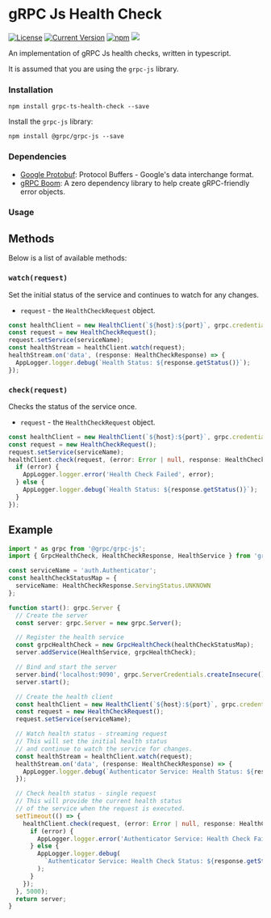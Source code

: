 # gRPC Js Health Check

[![License][license-image]][license-url]
[![Current Version](https://img.shields.io/npm/v/grpc-ts-health-check.svg)](https://www.npmjs.com/package/grpc-ts-health-check)
[![npm](https://img.shields.io/npm/dw/grpc-ts-health-check.svg)](https://www.npmjs.com/package/grpc-ts-health-check)
![](https://img.shields.io/bundlephobia/min/grpc-ts-health-check.svg?style=flat)

[license-url]: https://opensource.org/licenses/MIT
[license-image]: https://img.shields.io/npm/l/make-coverage-badge.svg

An implementation of gRPC Js health checks, written in typescript.

It is assumed that you are using the `grpc-js` library.

### Installation

```
npm install grpc-ts-health-check --save
```

Install the `grpc-js` library:

```
npm install @grpc/grpc-js --save
```

### Dependencies

- [Google Protobuf](https://www.npmjs.com/package/google-protobuf): Protocol Buffers - Google's data interchange format.
- [gRPC Boom](https://www.npmjs.com/package/grpc-boom): A zero dependency library to help create gRPC-friendly error objects.

### Usage

## Methods

Below is a list of available methods:

### `watch(request)`

Set the initial status of the service and continues to watch for any changes.

- `request` - the `HealthCheckRequest` object.

```typescript
const healthClient = new HealthClient(`${host}:${port}`, grpc.credentials.createInsecure());
const request = new HealthCheckRequest();
request.setService(serviceName);
const healthStream = healthClient.watch(request);
healthStream.on('data', (response: HealthCheckResponse) => {
  AppLogger.logger.debug(`Health Status: ${response.getStatus()}`);
});
```

### `check(request)`

Checks the status of the service once.

- `request` - the `HealthCheckRequest` object.

```typescript
const healthClient = new HealthClient(`${host}:${port}`, grpc.credentials.createInsecure());
const request = new HealthCheckRequest();
request.setService(serviceName);
healthClient.check(request, (error: Error | null, response: HealthCheckResponse) => {
  if (error) {
    AppLogger.logger.error('Health Check Failed', error);
  } else {
    AppLogger.logger.debug(`Health Status: ${response.getStatus()}`);
  }
});
```

## Example

```typescript
import * as grpc from '@grpc/grpc-js';
import { GrpcHealthCheck, HealthCheckResponse, HealthService } from 'grpc-ts-health-check';

const serviceName = 'auth.Authenticator';
const healthCheckStatusMap = {
  serviceName: HealthCheckResponse.ServingStatus.UNKNOWN
};

function start(): grpc.Server {
  // Create the server
  const server: grpc.Server = new grpc.Server();

  // Register the health service
  const grpcHealthCheck = new GrpcHealthCheck(healthCheckStatusMap);
  server.addService(HealthService, grpcHealthCheck);

  // Bind and start the server
  server.bind('localhost:9090', grpc.ServerCredentials.createInsecure());
  server.start();

  // Create the health client
  const healthClient = new HealthClient(`${host}:${port}`, grpc.credentials.createInsecure());
  const request = new HealthCheckRequest();
  request.setService(serviceName);

  // Watch health status - streaming request
  // This will set the initial health status
  // and continue to watch the service for changes.
  const healthStream = healthClient.watch(request);
  healthStream.on('data', (response: HealthCheckResponse) => {
    AppLogger.logger.debug(`Authenticator Service: Health Status: ${response.getStatus()}`);
  });

  // Check health status - single request
  // This will provide the current health status
  // of the service when the request is executed.
  setTimeout(() => {
    healthClient.check(request, (error: Error | null, response: HealthCheckResponse) => {
      if (error) {
        AppLogger.logger.error('Authenticator Service: Health Check Failed', error);
      } else {
        AppLogger.logger.debug(
          `Authenticator Service: Health Check Status: ${response.getStatus()}`
        );
      }
    });
  }, 5000);
  return server;
}
```
